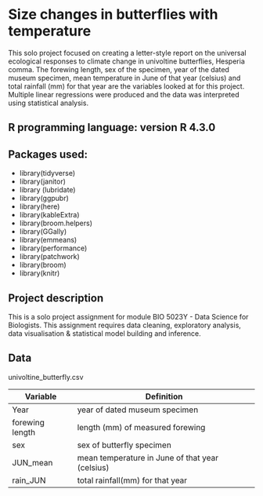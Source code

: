 # Size changes in butterflies with temperature

This solo project focused on creating a letter-style report on the universal ecological responses to climate change in univoltine butterflies, Hesperia comma. The forewing length, sex of the specimen, year of the dated museum specimen, mean temperature in June of that year (celsius) and total rainfall (mm) for that year are the variables looked at for this project. Multiple linear regressions were produced and the data was interpreted using statistical analysis.

## R programming language: version R 4.3.0

## Packages used:
- library(tidyverse)
- library(janitor)
- library (lubridate)
- library(ggpubr)
- library(here)
- library(kableExtra)
- library(broom.helpers)
- library(GGally)
- library(emmeans)
- library(performance)
- library(patchwork)
- library(broom)
- library(knitr)

## Project description
This is a solo project assignment for module BIO 5023Y - Data Science for Biologists. This assignment requires data cleaning, exploratory analysis, data visualisation & statistical model building and inference.

## Data
univoltine_butterfly.csv

| Variable| Definition|
|----|----|
| Year| year of dated museum specimen|
| forewing length| length (mm) of measured forewing|
| sex| sex of butterfly specimen|
| JUN_mean| mean temperature in June of that year (celsius)|
| rain_JUN| total rainfall(mm) for that year|




